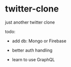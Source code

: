 # twitter-clone
just another twitter clone

todo:

+ add db: Mongo or Firebase
  
+ better auth handling

+ learn to use GraphQL

